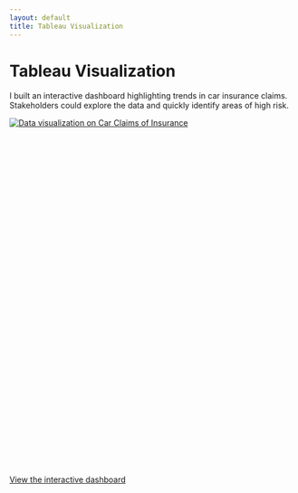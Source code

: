 ```yaml
---
layout: default
title: Tableau Visualization
---
```


# Tableau Visualization

I built an interactive dashboard highlighting trends in car insurance claims. Stakeholders could explore the data and quickly identify areas of high risk.

<div class="tableauPlaceholder" id="tableau-car-claims" style="position: relative;">
  <noscript>
    <a href="https://public.tableau.com/views/DVT-Project_16435506976430/Story1">
      <img alt="Data visualization on Car Claims of Insurance"
           src="https://public.tableau.com/static/images/DV/DVT-Project_16435506976430/Story1/1_rss.png"
           style="border: none" />
    </a>
  </noscript>
  <object class="tableauViz" width="100%" height="600px">
    <param name="host_url" value="https%3A%2F%2Fpublic.tableau.com%2F" />
    <param name="embed_code_version" value="3" />
    <param name="site_root" value="" />
    <param name="name" value="DVT-Project_16435506976430/Story1" />
    <param name="tabs" value="no" />
    <param name="toolbar" value="yes" />
    <param name="static_image" value="https://public.tableau.com/static/images/DV/DVT-Project_16435506976430/Story1/1.png" />
    <param name="animate_transition" value="yes" />
    <param name="display_static_image" value="yes" />
    <param name="display_spinner" value="yes" />
    <param name="display_overlay" value="yes" />
    <param name="display_count" value="yes" />
    <param name="language" value="en-US" />
    <param name="filter" value="publish=yes" />
  </object>
</div>

<script type="text/javascript">
  document.addEventListener("DOMContentLoaded", function () {
    var divElement = document.getElementById("tableau-car-claims");
    var vizElement = divElement.getElementsByTagName("object")[0];
    vizElement.style.width = "100%";
    vizElement.style.height = (divElement.offsetWidth * 0.75) + "px";
    
    var scriptElement = document.createElement("script");
    scriptElement.src = "https://public.tableau.com/javascripts/api/viz_v1.js";
    vizElement.parentNode.insertBefore(scriptElement, vizElement);
  });
</script>

[View the interactive dashboard](https://public.tableau.com/views/DVT-Project_16435506976430/Story1)
